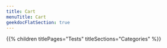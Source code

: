 ```yaml
---
title: Cart
menuTitle: Cart 
geekdocFlatSection: true
---
```


{{% children titlePages="Tests" titleSections="Categories" %}}